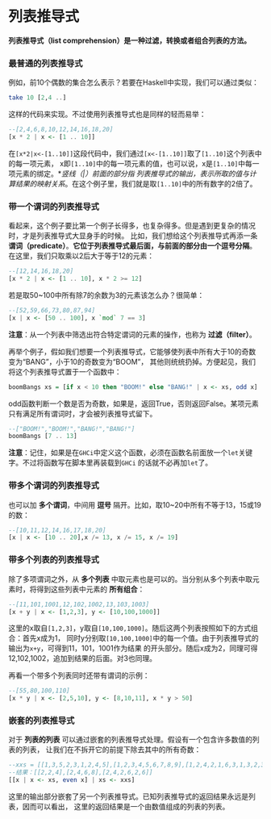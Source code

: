 列表推导式
==========================================
**列表推导式（list comprehension）是一种过滤，转换或者组合列表的方法。**

### 最普通的列表推导式
例如，前10个偶数的集合怎么表示？若要在Haskell中实现，我们可以通过类似：
```haskell
take 10 [2,4 ..]
```
这样的代码来实现。不过使用列表推导式也是同样的轻而易举：
```haskell
--[2,4,6,8,10,12,14,16,18,20]
[x * 2 | x <- [1 .. 10]]
```
在`[x*2|x<-[1..10]]`这段代码中，我们通过`[x<-[1..10]]`取了`[1..10]`这个列表中的每一项元素，
x即`[1..10]`中的每一项元素的值，也可以说，x是`[1..10]`中每一项元素的绑定。**竖线（|）*前面的部分指
列表推导式的输出，表示所取的值与计算结果的映射关系**。在这个例子里，我们就是取`[1..10]`中的所有数字的2倍了。

### 带一个谓词的列表推导式
看起来，这个例子要比第一个例子长得多，也复杂得多。但是遇到更复杂的情况时，才是列表推导式大显身手的时候。
比如，我们想给这个列表推导式再添一条 **谓词（predicate）**。**它位于列表推导式最后面，与前面的部分由一个逗号分隔**。
在这里，我们只取乘以2后大于等于12的元素：
```haskell
--[12,14,16,18,20]
[x * 2 | x <- [1 .. 10], x * 2 >= 12]
```
若是取50~100中所有除7的余数为3的元素该怎么办？很简单：
```haskell
--[52,59,66,73,80,87,94]
[x | x <- [50 .. 100], x `mod` 7 == 3]
```
**注意**：从一个列表中筛选出符合特定谓词的元素的操作，也称为 **过滤（filter）**。

再举个例子，假如我们想要一个列表推导式，它能够使列表中所有大于10的奇数变为“BANG”，小于10的奇数变为“BOOM”，
其他则统统扔掉。方便起见，我们将这个列表推导式置于一个函数中：
```haskell
boomBangs xs = [if x < 10 then "BOOM!" else "BANG!" | x <- xs, odd x]
```
odd函数判断一个数是否为奇数，如果是，返回True，否则返回False。某项元素只有满足所有谓词时，才会被列表推导式留下。
```haskell
--["BOOM!","BOOM!","BANG!","BANG!"]
boomBangs [7 .. 13]
```
**注意**：记住，如果是在`GHCi`中定义这个函数，必须在函数名前面放一个`let`关键字。不过将函数写在脚本里再装载到`GHCi`
的话就不必再加`let`了。

### 带多个谓词的列表推导式
也可以加 **多个谓词**，中间用 **逗号** 隔开。比如，取10~20中所有不等于13，15或19的数：
```haskell
--[10,11,12,14,16,17,18,20]
[x | x <- [10 .. 20],x /= 13, x /= 15, x /= 19]
```

### 带多个列表的列表推导式
除了多项谓词之外，从 **多个列表** 中取元素也是可以的。当分别从多个列表中取元素时，将得到这些列表中元素的 **所有组合**：
```haskell
--[11,101,1001,12,102,1002,13,103,1003]
[x + y | x <- [1,2,3], y <- [10,100,1000]]
```
这里的x取自`[1,2,3]`，y取自`[10,100,1000]`。随后这两个列表按照如下的方式组合：首先x成为1，
同时y分别取`[10,100,1000]`中的每一个值。由于列表推导式的输出为`x+y`，可得到11，101，1001作为结果
的开头部分。随后x成为2，同理可得12,102,1002，追加到结果的后面。对3也同理。

再看一个带多个列表同时还带有谓词的示例：
```haskell
--[55,80,100,110]
[x * y | x <- [2,5,10], y <- [8,10,11], x * y > 50]
```
### 嵌套的列表推导式
对于 **列表的列表** 可以通过嵌套的列表推导式处理。假设有一个包含许多数值的列表的列表，
让我们在不拆开它的前提下除去其中的所有奇数：
```haskell
--xxs = [[1,3,5,2,3,1,2,4,5],[1,2,3,4,5,6,7,8,9],[1,2,4,2,1,6,3,1,3,2,3,6]]
--结果：[[2,2,4],[2,4,6,8],[2,4,2,6,2,6]]
[[x | x <- xs, even x] | xs <- xxs]
```
这里的输出部分嵌套了另一个列表推导式。已知列表推导式的返回结果永远是列表，因而可以看出，
这里的返回结果是一个由数值组成的列表的列表。
